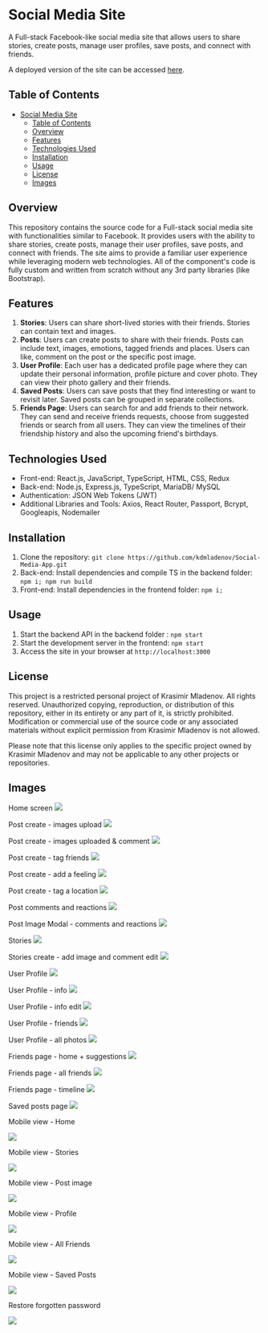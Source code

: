 # Social Media Site

A Full-stack Facebook-like social media site that allows users to share stories, create posts, manage user profiles, save posts, and connect with friends.

A deployed version of the site can be accessed [here](https://social-media-app-99689.web.app/).

## Table of Contents

- [Social Media Site](#social-media-site)
  - [Table of Contents](#table-of-contents)
  - [Overview](#overview)
  - [Features](#features)
  - [Technologies Used](#technologies-used)
  - [Installation](#installation)
  - [Usage](#usage)
  - [License](#license)
  - [Images](#images)

## Overview

This repository contains the source code for a Full-stack social media site with functionalities similar to Facebook. It provides users with the ability to share stories, create posts, manage their user profiles, save posts, and connect with friends. The site aims to provide a familiar user experience while leveraging modern web technologies. All of the component's code is fully custom and written from scratch without any 3rd party libraries (like Bootstrap).

## Features

1. **Stories**: Users can share short-lived stories with their friends. Stories can contain text and images.
2. **Posts**: Users can create posts to share with their friends. Posts can include text, images, emotions, tagged friends and places. Users can like, comment on the post or the specific post image.
3. **User Profile**: Each user has a dedicated profile page where they can update their personal information, profile picture and cover photo. They can view their photo gallery and their friends.
4. **Saved Posts**: Users can save posts that they find interesting or want to revisit later. Saved posts can be grouped in separate collections.
5. **Friends Page**: Users can search for and add friends to their network. They can send and receive friends requests, choose from suggested friends or search from all users. They can view the timelines of their friendship history and also the upcoming friend's birthdays.

## Technologies Used

- Front-end: React.js, JavaScript, TypeScript, HTML, CSS, Redux
- Back-end: Node.js, Express.js, TypeScript, MariaDB/ MySQL
- Authentication: JSON Web Tokens (JWT)
- Additional Libraries and Tools: Axios, React Router, Passport, Bcrypt, Googleapis, Nodemailer

## Installation

1. Clone the repository: `git clone https://github.com/kdmladenov/Social-Media-App.git`
2. Back-end: Install dependencies and compile TS in the backend folder: `npm i; npm run build`
3. Front-end: Install dependencies in the frontend folder: `npm i;`

## Usage

1. Start the backend API in the backend folder : `npm start`
1. Start the development server in the frontend: `npm start`
2. Access the site in your browser at `http://localhost:3000`

## License

This project is a restricted personal project of Krasimir Mladenov. All rights reserved. Unauthorized copying, reproduction, or distribution of this repository, either in its entirety or any part of it, is strictly prohibited. Modification or commercial use of the source code or any associated materials without explicit permission from Krasimir Mladenov is not allowed.

Please note that this license only applies to the specific project owned by Krasimir Mladenov and may not be applicable to any other projects or repositories.

## Images

Home screen
![](/assets/images/1.png)

Post create - images upload
![](/assets/images/2.png)


Post create - images uploaded & comment
![](/assets/images/3.png)

Post create - tag friends
![](/assets/images/5.png)

Post create - add a feeling
![](/assets/images/6.png)

Post create - tag a location
![](/assets/images/7.png)

Post comments and reactions
![](/assets/images/8.png)

Post Image Modal - comments and reactions
![](/assets/images/9.png)

Stories
![](/assets/images/10.png)

Stories create - add image and comment edit
![](/assets/images/11.png)

User Profile
![](/assets/images/12.png)

User Profile - info
![](/assets/images/13.png)

User Profile - info edit
![](/assets/images/14.png)

User Profile - friends
![](/assets/images/15.png)

User Profile - all photos
![](/assets/images/16.png)

Friends page - home + suggestions
![](/assets/images/17.png)

Friends page - all friends
![](/assets/images/18.png)

Friends page - timeline
![](/assets/images/19.png)

Saved posts page
![](/assets/images/20.png)

Mobile view - Home

![](/assets/images/21.png)

Mobile view - Stories

![](/assets/images/22.png)

Mobile view - Post image

![](/assets/images/23.png)

Mobile view - Profile

![](/assets/images/24.png)

Mobile view - All Friends

![](/assets/images/25.png)

Mobile view - Saved Posts

![](/assets/images/26.png)

Restore forgotten password

![](/assets/images/27.png)

